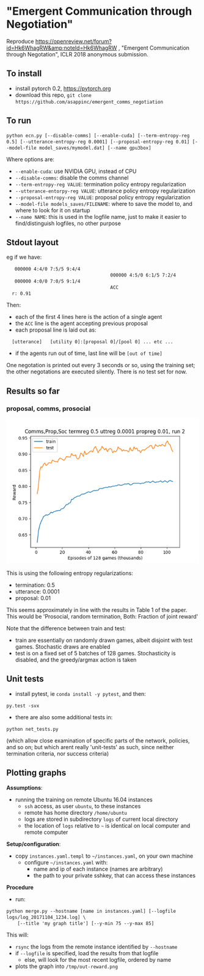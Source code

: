 # "Emergent Communication through Negotiation"

Reproduce https://openreview.net/forum?id=Hk6WhagRW&amp;noteId=Hk6WhagRW , "Emergent Communication through Negotation", ICLR 2018 anonymous submission.

## To install

- install pytorch 0.2, https://pytorch.org
- download this repo, `git clone https://github.com/asappinc/emergent_comms_negotiation`

## To run

```
python ecn.py [--disable-comms] [--enable-cuda] [--term-entropy-reg 0.5] [--utterance-entropy-reg 0.0001] [--proposal-entropy-reg 0.01] [--model-file model_saves/mymodel.dat] [--name gpu3box]
```

Where options are:
- `--enable-cuda`: use NVIDIA GPU, instead of CPU
- `--disable-comms`: disable the comms channel
- `--term-entropy-reg VALUE`: termination policy entropy regularization
- `--utterance-entorpy-reg VALUE`: utterance policy entropy regularization
- `--proposal-entropy-reg VALUE`: proposal policy entropy regularization
- `--model-file models_saves/FILENAME`: where to save the model to, and where to look for it on startup
- `--name NAME`: this is used in the logfile name, just to make it easier to find/distinguish logfiles, no other purpose

## Stdout layout

eg if we have:
```
   000000 4:4/0 7:5/5 9:4/4
                                      000000 4:5/0 6:1/5 7:2/4
   000000 4:0/0 7:0/5 9:1/4
                                      ACC
  r: 0.91
```

Then:
- each of the first 4 lines here is the action of a single agent
- the `ACC` line is the agent accepting previous proposal
- each proposal line is laid out as:
```
  [utterance]   [utility 0]:[proposal 0]/[pool 0] ... etc ...
```
- if the agents run out of time, last line will be `[out of time]`

One negotation is printed out every 3 seconds or so, using the training set; the other negotations are executed silently.  There is no test set for now.

## Results so far

### proposal, comms, prosocial

<img src="images/v030_comms_social_prop_termreg0_5_uttreg0_0001_propreg0_01_run2.png?raw=true" width="800" />

This is using the following entropy regularizations:
- termination: 0.5
- utterance: 0.0001
- proposal: 0.01

This seems approximately in line with the results in Table 1 of the paper. This would be 'Prosocial, random termination, Both: Fraction of joint reward'

Note that the difference between train and test:
- train are essentially on randomly drawn games, albeit disjoint with test games. Stochastic draws are enabled
- test is on a fixed set of 5 batches of 128 games. Stochasticity is disabled, and the greedy/argmax action is taken

## Unit tests

- install pytest, ie `conda install -y pytest`, and then:
```
py.test -svx
```
- there are also some additional tests in:
```
python net_tests.py
```
(which allow close examination of specific parts of the network, policies, and so on; but which arent really 'unit-tests' as such, since neither termination criteria, nor success criteria)

## Plotting graphs

__Assumptions__:
- running the training on remote Ubuntu 16.04 instances
  - `ssh` access, as user `ubuntu`, to these instances
  - remote has home directory `/home/ubuntu`
  - logs are stored in subdirectory `logs` of current local directory
  - the location of `logs` relative to `~` is identical on local computer and remote computer

__Setup/configuration__:
- copy `instances.yaml.templ` to `~/instances.yaml`, on your own machine
  - configure `~/instances.yaml` with:
    - name and ip of each instance (names are arbitrary)
    - the path to your private sshkey, that can access these instances

__Procedure__
- run:
```
python merge.py --hostname [name in instances.yaml] [--logfile logs/log_20171104_1234.log] \
    [--title 'my graph title'] [--y-min 75 --y-max 85]
```

This will:
- `rsync` the logs from the remote instance identified by `--hostname`
- if `--logfile` is specified, load the results from that logfile
  - else, will look for the most recent logfile, ordered by name
- plots the graph into `/tmp/out-reward.png`
